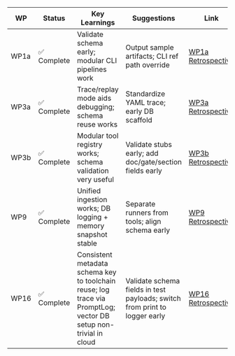 | WP   | Status       | Key Learnings                                                   | Suggestions                                              | Link                                              |
|------|--------------|----------------------------------------------------------------|-----------------------------------------------------------|---------------------------------------------------|
| WP1a | ✅ Complete  | Validate schema early; modular CLI pipelines work             | Output sample artifacts; CLI ref path override            | [WP1a Retrospective](./WP1a_retrospective.md)     |
| WP3a | ✅ Complete  | Trace/replay mode aids debugging; schema reuse works          | Standardize YAML trace; early DB scaffold                 | [WP3a Retrospective](./WP3a_retrospective.md)     |
| WP3b | ✅ Complete  | Modular tool registry works; schema validation very useful    | Validate stubs early; add doc/gate/section fields early   | [WP3b Retrospective](./WP3b_retrospective.md)     |
| WP9  | ✅ Complete  | Unified ingestion works; DB logging + memory snapshot stable  | Separate runners from tools; align schema early           | [WP9 Retrospective](./WP9_retrospective.md)       |
| WP16 | ✅ Complete  | Consistent metadata schema key to toolchain reuse; log trace via PromptLog; vector DB setup non-trivial in cloud | Validate schema fields in test payloads; switch from print to logger early | [WP16 Retrospective](./WP16_retrospective.md)     |